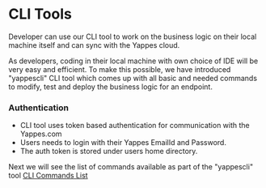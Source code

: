 CLI Tools
=========

Developer can use our CLI tool to work on the business logic on their
local machine itself and can sync with the Yappes cloud.

As developers, coding in their local machine with own choice of IDE will
be very easy and efficient. To make this possible, we have introduced
"yappescli" CLI tool which comes up with all basic and needed commands
to modify, test and deploy the business logic for an endpoint.

### Authentication

-   CLI tool uses token based authentication for communication with the
    Yappes.com
-   Users needs to login with their Yappes EmailId and Password.
-   The auth token is stored under users home directory.

Next we will see the list of commands available as part of the
"yappescli" tool [CLI Commands List](cli_tool_commands.md)
